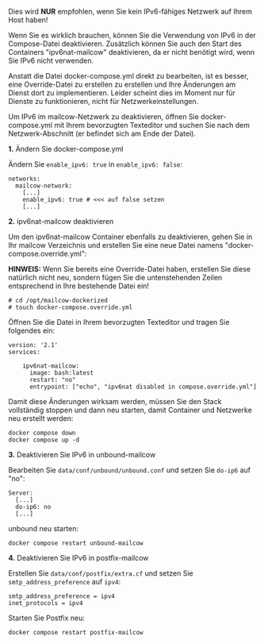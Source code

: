 Dies wird **NUR** empfohlen, wenn Sie kein IPv6-fähiges Netzwerk auf Ihrem Host haben!

Wenn Sie es wirklich brauchen, können Sie die Verwendung von IPv6 in der Compose-Datei deaktivieren.
Zusätzlich können Sie auch den Start des Containers "ipv6nat-mailcow" deaktivieren, da er nicht benötigt wird, wenn Sie IPv6 nicht verwenden.

Anstatt die Datei docker-compose.yml direkt zu bearbeiten, ist es besser, eine Override-Datei zu erstellen 
zu erstellen und Ihre Änderungen am Dienst dort zu implementieren. Leider scheint dies im Moment nur für Dienste zu funktionieren, nicht für Netzwerkeinstellungen.

Um IPv6 im mailcow-Netzwerk zu deaktivieren, öffnen Sie docker-compose.yml mit Ihrem bevorzugten Texteditor und suchen Sie nach dem Netzwerk-Abschnitt (er befindet sich am Ende der Datei). 

**1.** Ändern Sie docker-compose.yml

Ändern Sie `enable_ipv6: true` in `enable_ipv6: false`:

```
networks:
  mailcow-network:
    [...]
    enable_ipv6: true # <<< auf false setzen
    [...]
```

**2.** ipv6nat-mailcow deaktivieren

Um den ipv6nat-mailcow Container ebenfalls zu deaktivieren, gehen Sie in Ihr mailcow Verzeichnis und erstellen Sie eine neue Datei namens "docker-compose.override.yml": 

**HINWEIS:** Wenn Sie bereits eine Override-Datei haben, erstellen Sie diese natürlich nicht neu, sondern fügen Sie die untenstehenden Zeilen entsprechend in Ihre bestehende Datei ein!

```
# cd /opt/mailcow-dockerized
# touch docker-compose.override.yml
```

Öffnen Sie die Datei in Ihrem bevorzugten Texteditor und tragen Sie folgendes ein:

```
version: '2.1'
services:

    ipv6nat-mailcow:
      image: bash:latest
      restart: "no"
      entrypoint: ["echo", "ipv6nat disabled in compose.override.yml"]
```

Damit diese Änderungen wirksam werden, müssen Sie den Stack vollständig stoppen und dann neu starten, damit Container und Netzwerke neu erstellt werden:

```
docker compose down
docker compose up -d
```

**3.** Deaktivieren Sie IPv6 in unbound-mailcow

Bearbeiten Sie `data/conf/unbound/unbound.conf` und setzen Sie `do-ip6` auf "no":

```
Server:
  [...]
  do-ip6: no
  [...]
```

unbound neu starten:

```
docker compose restart unbound-mailcow
```

**4.** Deaktivieren Sie IPv6 in postfix-mailcow

Erstellen Sie `data/conf/postfix/extra.cf` und setzen Sie `smtp_address_preference` auf `ipv4`:

```
smtp_address_preference = ipv4
inet_protocols = ipv4
```

Starten Sie Postfix neu:

```
docker compose restart postfix-mailcow
```
